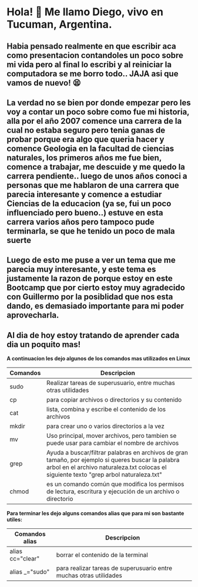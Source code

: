 
# Hola! 👋 Me llamo Diego, vivo en Tucuman, Argentina. 

## Habia pensado realmente en que escribir aca como presentacion contandoles un poco sobre mi vida pero al final lo escribi y al reiniciar la computadora se me borro todo.. JAJA asi que vamos de nuevo! :tired_face:

## La verdad no se bien por donde empezar pero les voy a contar un poco sobre como fue mi historia, alla por el año 2007 comence una carrera de la cual no estaba seguro pero tenia ganas de probar porque era algo que queria hacer y comence Geologia en la facultad de ciencias naturales, los primeros años me fue bien, comence a trabajar, me descuide y me quedo la carrera pendiente.. luego de unos años conoci a personas que me hablaron de una carrera que parecia interesante y comence a estudiar Ciencias de la educacion (ya se, fui un poco influenciado pero bueno..) estuve en esta carrera varios años pero tampoco pude terminarla, se que he tenido un poco de mala suerte


## Luego de esto me puse a ver un tema que me parecia muy interesante, y este tema es justamente la razon de porque estoy en este Bootcamp que por cierto estoy muy agradecido con Guillermo por la posiblidad que nos esta dando, es demasiado importante para mi poder aprovecharla.

## Al dia de hoy estoy tratando de aprender cada dia un poquito mas! 


**A continuacion les dejo algunos de los comandos mas utilizados en Linux**

|Comandos       |Descripcion     |
|---------------|----------------|
|sudo           |Realizar tareas de superusuario, entre muchas otras utilidades |
|cp             |para copiar archivos o directorios y su contenido |
|cat            |lista, combina y escribe el contenido de los archivos |
|mkdir          |para crear uno o varios directorios a la vez |
|mv             |Uso principal, mover archivos, pero tambien se puede usar para cambiar el nombre de archivos|
|grep           |Ayuda a buscar/filtrar palabras en archivos de gran tamaño, por ejemplo si queres buscar la palabra arbol en el archivo naturaleza.txt colocas el siguiente texto "grep arbol naturaleza.txt" |
|chmod          |es un comando común que modifica los permisos de lectura, escritura y ejecución de un archivo o directorio |



**Para terminar les dejo alguns comandos alias que para mi son bastante utiles:**

|Comandos alias           |Descripcion    |               
|-------------------------|---------------|
|alias cc="clear"         |borrar el contenido de la terminal |
|alias _="sudo"           |para realizar tareas de superusuario entre muchas otras utilidades |


<!--
**Diegu32/Diegu32** is a ✨ _special_ ✨ repository because its `README.md` (this file) appears on your GitHub profile.

Here are some ideas to get you started:

- 🔭 I’m currently working on ...
- 🌱 I’m currently learning ...
- 👯 I’m looking to collaborate on ...
- 🤔 I’m looking for help with ...
- 💬 Ask me about ...66
- 📫 How to reach me: ...
- 😄 Pronouns: ...
- ⚡ Fun fact: ...
-->
